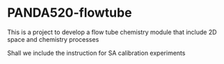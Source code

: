 # PANDA520-flowtube
This is a project to develop a flow tube chemistry module that include 2D space and chemistry processes

Shall we include the instruction for SA calibration experiments
